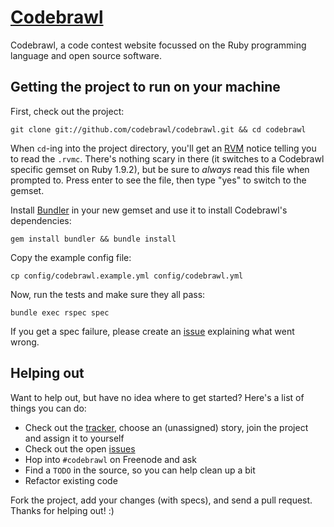 # [Codebrawl](http://codebrawl.com)

Codebrawl, a code contest website focussed on the Ruby programming language and open source software.

## Getting the project to run on your machine

First, check out the project:

    git clone git://github.com/codebrawl/codebrawl.git && cd codebrawl

When `cd`-ing into the project directory, you'll get an [RVM](https://rvm.beginrescueend.com/) notice telling you to read the `.rvmc`. There's nothing scary in there (it switches to a Codebrawl specific gemset on Ruby 1.9.2), but be sure to _always_ read this file when prompted to. Press enter to see the file, then type "yes" to switch to the gemset.

Install [Bundler](http://gembundler.com/) in your new gemset and use it to install Codebrawl's dependencies:

    gem install bundler && bundle install

Copy the example config file:

    cp config/codebrawl.example.yml config/codebrawl.yml

Now, run the tests and make sure they all pass:

    bundle exec rspec spec

If you get a spec failure, please create an [issue](https://github.com/codebrawl/codebrawl/issues) explaining what went wrong.

## Helping out

Want to help out, but have no idea where to get started? Here's a list of things you can do:

* Check out the [tracker](https://www.pivotaltracker.com/projects/326833), choose an (unassigned) story, join the project and assign it to yourself
* Check out the open [issues](https://github.com/codebrawl/codebrawl/issues)
* Hop into `#codebrawl` on Freenode and ask
* Find a `TODO` in the source, so you can help clean up a bit
* Refactor existing code

Fork the project, add your changes (with specs), and send a pull request. Thanks for helping out! :)
